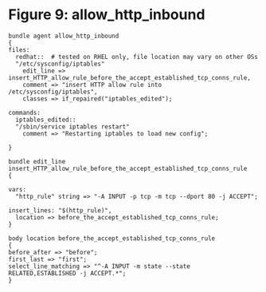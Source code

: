 # Figure 9: allow_http_inbound

    bundle agent allow_http_inbound
    {
    files:
      redhat::  # tested on RHEL only, file location may vary on other OSs
      "/etc/sysconfig/iptables"
        edit_line =>
    insert_HTTP_allow_rule_before_the_accept_established_tcp_conns_rule,
        comment => "insert HTTP allow rule into
    /etc/sysconfig/iptables",
        classes => if_repaired("iptables_edited");

    commands:
      iptables_edited::
      "/sbin/service iptables restart"
        comment => "Restarting iptables to load new config";

    }

    bundle edit_line insert_HTTP_allow_rule_before_the_accept_established_tcp_conns_rule
    {

    vars:
      "http_rule" string => "-A INPUT -p tcp -m tcp --dport 80 -j ACCEPT";

    insert_lines: "$(http_rule)",
      location => before_the_accept_established_tcp_conns_rule;
    }

    body location before_the_accept_established_tcp_conns_rule
    {
    before_after => "before";
    first_last => "first";
    select_line_matching => "^-A INPUT -m state --state RELATED,ESTABLISHED -j ACCEPT.*";
    }
